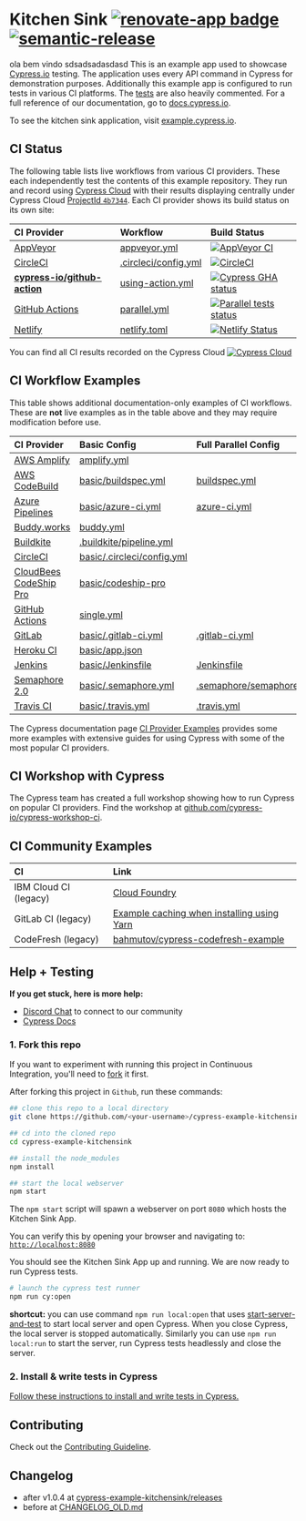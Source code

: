 # Kitchen Sink [![renovate-app badge][renovate-badge]][renovate-app] [![semantic-release][semantic-image] ][semantic-url]
ola bem vindo sdsadsadasdasd
This is an example app used to showcase [Cypress.io](https://www.cypress.io/) testing. The application uses every API command in Cypress for demonstration purposes. Additionally this example app is configured to run tests in various CI platforms. The [tests](https://github.com/cypress-io/cypress-example-kitchensink/tree/master/cypress/e2e) are also heavily commented. For a full reference of our documentation, go to [docs.cypress.io](https://docs.cypress.io/).

To see the kitchen sink application, visit [example.cypress.io](https://example.cypress.io/).

[renovate-badge]: https://img.shields.io/badge/renovate-app-blue.svg
[renovate-app]: https://renovateapp.com/
[semantic-image]: https://img.shields.io/badge/%20%20%F0%9F%93%A6%F0%9F%9A%80-semantic--release-e10079.svg
[semantic-url]: https://github.com/semantic-release/semantic-release

## CI Status

The following table lists live workflows from various CI providers. These each independently test the contents of this example repository. They run and record using [Cypress Cloud](https://on.cypress.io/guides/cloud/introduction) with their results displaying centrally under Cypress Cloud [ProjectId `4b7344`](https://cloud.cypress.io/#/projects/4b7344/runs). Each CI provider shows its build status on its own site:

CI Provider |  Workflow | Build Status |
:--- | :--- | :--- |
[AppVeyor][AppVeyor docs] | [appveyor.yml][AppVeyor workflow] | [![AppVeyor CI][AppVeyor badge]][AppVeyor log] |
[CircleCI][CircleCi docs] |  [.circleci/config.yml][CircleCI workflow] | [![CircleCI][CircleCI badge]][CircleCI log] |
[**cypress-io/github-action**][Cy GitHub Actions docs] | [using-action.yml][Cy GitHub Actions workflow] | [![Cypress GHA status][Cy GitHub Actions badge]][Cy GitHub Actions log]
[GitHub Actions][GitHub Actions docs] | [parallel.yml][GitHub Actions workflow] | [![Parallel tests status][GitHub Actions badge]][GitHub Actions log]
[Netlify][Netlify docs]  | [netlify.toml][Netlify workflow] | [![Netlify Status][Netlify badge]][Netlify log]

<!-- CI provider links -->
[AppVeyor docs]:            https://www.appveyor.com/docs/
[AppVeyor badge]:           https://ci.appveyor.com/api/projects/status/bo4x59pha1eb18de/branch/master?svg=true
[AppVeyor log]:             https://ci.appveyor.com/project/cypress-io/cypress-example-kitchensink
[AppVeyor workflow]:        appveyor.yml

[CircleCI docs]:            https://circleci.com/docs/
[CircleCI badge]:           https://circleci.com/gh/cypress-io/cypress-example-kitchensink/tree/master.svg?style=shield
[CircleCI log]:             https://circleci.com/gh/cypress-io/cypress-example-kitchensink/tree/master
[CircleCI workflow]:        .circleci/config.yml

[Cy GitHub Actions docs]:   https://github.com/cypress-io/github-action#readme
[Cy GitHub Actions badge]:  https://github.com/cypress-io/cypress-example-kitchensink/actions/workflows/using-action.yml/badge.svg
[Cy GitHub Actions log]:    https://github.com/cypress-io/cypress-example-kitchensink/actions/workflows/using-action.yml?query=branch%3Amaster
[Cy GitHub Actions workflow]:  https://github.com/cypress-io/cypress-example-kitchensink/actions/workflows/using-action.yml

[GitHub Actions docs]:      https://docs.github.com/en/actions
[GitHub Actions badge]:     https://github.com/cypress-io/cypress-example-kitchensink/actions/workflows/parallel.yml/badge.svg
[GitHub Actions log]:       https://github.com/cypress-io/cypress-example-kitchensink/actions/workflows/parallel.yml?query=branch%3Amaster
[GitHub Actions workflow]:  .github/workflows/parallel.yml

[Netlify docs]:             https://docs.netlify.com/
[Netlify badge]:            https://api.netlify.com/api/v1/badges/016bd76b-ebfd-4071-94d9-8668afbb56f7/deploy-status?branch=master
[Netlify log]:              https://app.netlify.com/sites/cypress-example-kitchensink/deploys
[Netlify workflow]:         netlify.toml

You can find all CI results recorded on the Cypress Cloud
[![Cypress Cloud](https://img.shields.io/endpoint?url=https://cloud.cypress.io/badge/simple/4b7344/master&style=flat&logo=cypress)](https://cloud.cypress.io/projects/4b7344/runs)
## CI Workflow Examples

This table shows additional documentation-only examples of CI workflows. These are **not** live examples as in the table above and they may require modification before use.

CI Provider |  Basic Config | Full Parallel Config
:--- |  :--- | :---
[AWS Amplify][AWS Amplify docs] | [amplify.yml](amplify.yml) |
[AWS CodeBuild][AWS CodeBuild docs] | [basic/buildspec.yml](./basic/buildspec.yml) | [buildspec.yml](buildspec.yml)
[Azure Pipelines][Azure Pipelines docs] | [basic/azure-ci.yml](basic/azure-ci.yml) | [azure-ci.yml](azure-ci.yml)
[Buddy.works][Buddy.works docs] | [buddy.yml](buddy.yml)
[Buildkite][Buildkite docs] | [.buildkite/pipeline.yml](.buildkite/pipeline.yml)
[CircleCI][CircleCi docs]  | [basic/.circleci/config.yml](basic/.circleci/config.yml)
[CloudBees CodeShip Pro][CloudBees CodeShip Pro docs] | [basic/codeship-pro](basic/codeship-pro)
[GitHub Actions][GitHub Actions docs] |  [single.yml](.github/workflows/single.yml)
[GitLab][GitLab docs] | [basic/.gitlab-ci.yml](basic/.gitlab-ci.yml) | [.gitlab-ci.yml](.gitlab-ci.yml)
[Heroku CI][Heroku CI docs] | [basic/app.json](basic/app.json) |
[Jenkins][Jenkins docs] | [basic/Jenkinsfile](basic/Jenkinsfile) | [Jenkinsfile](Jenkinsfile)
[Semaphore 2.0][Semaphore 2.0 docs] | [basic/.semaphore.yml](basic/.semaphore.yml) | [.semaphore/semaphore.yml](.semaphore/semaphore.yml)
[Travis CI][Travis CI docs] | [basic/.travis.yml](basic/.travis.yml) | [.travis.yml](.travis.yml)

<!-- CI provider doc links -->
[AWS Amplify docs]:             https://docs.amplify.aws/
[AWS CodeBuild docs]:           https://docs.aws.amazon.com/codebuild/
[Azure Pipelines docs]:         https://learn.microsoft.com/en-us/azure/devops/pipelines/
[Buddy.works docs]:             https://buddy.works/docs
[Buildkite docs]:               https://buildkite.com/docs
[CloudBees CodeShip Pro docs]:  https://docs.cloudbees.com/docs/cloudbees-codeship/
[GitLab docs]:                  https://docs.gitlab.com/ee/ci/yaml/
[Heroku CI docs]:               https://devcenter.heroku.com/categories/continuous-integration
[Jenkins docs]:                 https://www.jenkins.io/doc/
[Semaphore 2.0 docs]:           https://docs.semaphoreci.com/
[Travis CI docs]:               https://docs.travis-ci.com/

The Cypress documentation page [CI Provider Examples](https://docs.cypress.io/guides/continuous-integration/ci-provider-examples) provides some more examples with extensive guides for using Cypress with some of the most popular CI providers.

## CI Workshop with Cypress

The Cypress team has created a full workshop showing how to run Cypress on popular CI providers. Find the workshop at [github.com/cypress-io/cypress-workshop-ci](https://github.com/cypress-io/cypress-workshop-ci).

## CI Community Examples

CI | Link
:--- | :--- |
IBM Cloud CI (legacy) | [Cloud Foundry](https://github.com/iamgollum/cypress-example-kitchensink/tree/281-ibm-cloud-pipeline)
GitLab CI (legacy) | [Example caching when installing using Yarn](https://gitlab.com/bahmutov/cypress-yarn-gitlab-ci-example)
CodeFresh (legacy) | [bahmutov/cypress-codefresh-example](https://github.com/bahmutov/cypress-codefresh-example)

## Help + Testing

**If you get stuck, here is more help:**

* [Discord Chat](https://on.cypress.io/discord) to connect to our community
* [Cypress Docs](https://on.cypress.io)

### 1. Fork this repo

If you want to experiment with running this project in Continuous Integration, you'll need to [fork](https://github.com/cypress-io/cypress-example-kitchensink#fork-destination-box) it first.

After forking this project in `Github`, run these commands:

```bash
## clone this repo to a local directory
git clone https://github.com/<your-username>/cypress-example-kitchensink.git

## cd into the cloned repo
cd cypress-example-kitchensink

## install the node_modules
npm install

## start the local webserver
npm start
```

The `npm start` script will spawn a webserver on port `8080` which hosts the Kitchen Sink App.

You can verify this by opening your browser and navigating to: [`http://localhost:8080`](http://localhost:8080)

You should see the Kitchen Sink App up and running. We are now ready to run Cypress tests.

```bash
# launch the cypress test runner
npm run cy:open
```

**shortcut:** you can use command `npm run local:open` that uses [start-server-and-test](https://github.com/bahmutov/start-server-and-test) to start local server and open Cypress. When you close Cypress, the local server is stopped automatically. Similarly you can use `npm run local:run` to start the server, run Cypress tests headlessly and close the server.

### 2. Install & write tests in Cypress

[Follow these instructions to install and write tests in Cypress.](https://on.cypress.io/installing-cypress)

## Contributing

Check out the [Contributing Guideline](/CONTRIBUTING.md).

## Changelog

- after v1.0.4 at [cypress-example-kitchensink/releases](https://github.com/cypress-io/cypress-example-kitchensink/releases)
- before at [CHANGELOG_OLD.md](CHANGELOG_OLD.md)
